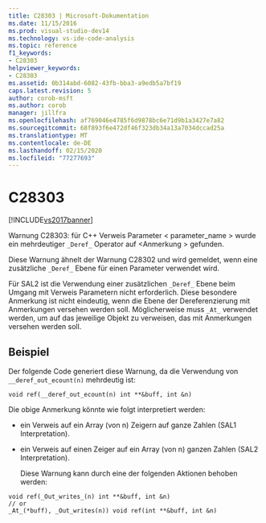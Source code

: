 ```yaml
---
title: C28303 | Microsoft-Dokumentation
ms.date: 11/15/2016
ms.prod: visual-studio-dev14
ms.technology: vs-ide-code-analysis
ms.topic: reference
f1_keywords:
- C28303
helpviewer_keywords:
- C28303
ms.assetid: 0b314abd-6082-43fb-bba3-a9edb5a7bf19
caps.latest.revision: 5
author: corob-msft
ms.author: corob
manager: jillfra
ms.openlocfilehash: af769046e4785f6d9878bc6e71d9b1a3427e7a82
ms.sourcegitcommit: 68f893f6e472df46f323db34a13a7034dccad25a
ms.translationtype: MT
ms.contentlocale: de-DE
ms.lasthandoff: 02/15/2020
ms.locfileid: "77277693"
---
```

# <a name="c28303"></a>C28303
[!INCLUDE[vs2017banner](../includes/vs2017banner.md)]

Warnung C28303: für C++ Verweis Parameter < parameter_name > wurde ein mehrdeutiger `_Deref_` Operator auf \<Anmerkung > gefunden.  
  
 Diese Warnung ähnelt der Warnung C28302 und wird gemeldet, wenn eine zusätzliche `_Deref_` Ebene für einen Parameter verwendet wird.  
  
 Für SAL2 ist die Verwendung einer zusätzlichen `_Deref_` Ebene beim Umgang mit Verweis Parametern nicht erforderlich. Diese besondere Anmerkung ist nicht eindeutig, wenn die Ebene der Dereferenzierung mit Anmerkungen versehen werden soll. Möglicherweise muss `_At_` verwendet werden, um auf das jeweilige Objekt zu verweisen, das mit Anmerkungen versehen werden soll.  
  
## <a name="example"></a>Beispiel  
 Der folgende Code generiert diese Warnung, da die Verwendung von `__deref_out_ecount(n)` mehrdeutig ist:  
  
```  
void ref(__deref_out_ecount(n) int **&buff, int &n)  
```  
  
 Die obige Anmerkung könnte wie folgt interpretiert werden:  
  
- ein Verweis auf ein Array (von n) Zeigern auf ganze Zahlen (SAL1 Interpretation).  
  
- ein Verweis auf einen Zeiger auf ein Array (von n) ganzen Zahlen (SAL2 Interpretation).  
  
  Diese Warnung kann durch eine der folgenden Aktionen behoben werden:  
  
```  
void ref(_Out_writes_(n) int **&buff, int &n)  
// or  
_At_(*buff), _Out_writes(n)) void ref(int **&buff, int &n)  
  
```
